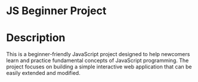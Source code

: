 # JS Beginner Project
# Description
This is a beginner-friendly JavaScript project designed to help newcomers learn and practice fundamental concepts of JavaScript programming. The project focuses on building a simple interactive web application that can be easily extended and modified.
